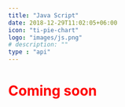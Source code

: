 ```yaml
---
title: "Java Script"
date: 2018-12-29T11:02:05+06:00
icon: "ti-pie-chart"
logo: "images/js.png"
# description: ""
type : "api"
---
```


<h1 class="text-center" style="color:red">Coming soon</h1>